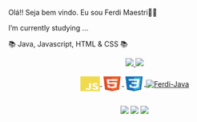 Olá!! Seja bem vindo. Eu sou Ferdi Maestri✌🏾

I’m currently studying ...
  
📚 Java, Javascript, HTML & CSS 📚 

<div align="center">
  <a href="https://github.com/ferdijba">
  <img height="180em" src="https://github-readme-stats.vercel.app/api?username=ferdijba&show_icons=true&theme=dark&include_all_commits=true&count_private=true"/>
  <img height="180em" src="https://github-readme-stats.vercel.app/api/top-langs/?username=diegopereira12&layout=compact&langs_count=7&theme=dark"/>
</div>

<div align="center"><br>
  <img align="center" alt="Ferdi-Js" height="30" width="40" src="https://raw.githubusercontent.com/devicons/devicon/master/icons/javascript/javascript-plain.svg">
  <img align="center" alt="Ferdi-HTML" height="30" width="40" src="https://raw.githubusercontent.com/devicons/devicon/master/icons/html5/html5-original.svg">
  <img align="center" alt="Ferdi-CSS" height="30" width="40" src="https://raw.githubusercontent.com/devicons/devicon/master/icons/css3/css3-original.svg">
  <img align="center" alt="Ferdi-Java" height="30" width="40" src="https://img.shields.io/badge/Java-ED8B00?style=for-the-badge&logo=java&logoColor=white"  
</div>
  
##

<div align="center"> 
  <a href = "mailto:ferdijba@gmail.com"><img src="https://img.shields.io/badge/-Gmail-%23333?style=for-the-badge&logo=gmail&logoColor=white" target="_blank"></a>
  <a href="https://www.instagram.com/maestriferdi" target="_blank"><img src="https://img.shields.io/badge/-Instagram-%23E4405F?style=for-the-badge&logo=instagram&logoColor=white" target="_blank"></a>
  <a href="https://www.linkedin.com/in/ferdinando-m-f-maestri-63b564168/" target="_blank"><img src="https://img.shields.io/badge/-LinkedIn-%230077B5?style=for-the-badge&logo=linkedin&logoColor=white" target="_blank"></a>
</div>
